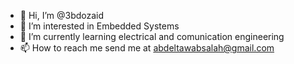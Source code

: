 - 👋 Hi, I’m @3bdozaid
- 👀 I’m interested in Embedded Systems
- 🌱 I’m currently learning electrical and comunication engineering 
- 📫 How to reach me send me at abdeltawabsalah@gmail.com

<!---
3bdozaid/3bdozaid is a ✨ special ✨ repository because its `README.md` (this file) appears on your GitHub profile.
You can click the Preview link to take a look at your changes.
--->
